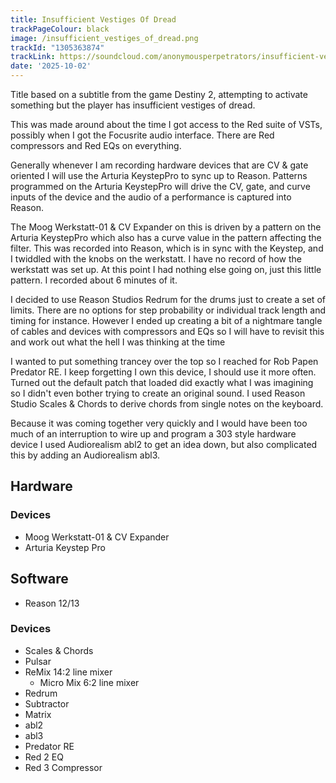 ```yaml
---
title: Insufficient Vestiges Of Dread
trackPageColour: black
image: /insufficient_vestiges_of_dread.png
trackId: "1305363874"
trackLink: https://soundcloud.com/anonymousperpetrators/insufficient-vestiges-of-dread
date: '2025-10-02'
---
```

Title based on a subtitle from the game Destiny 2, attempting to activate something but the player has insufficient vestiges of dread.

This was made around about the time I got access to the Red suite of VSTs, possibly when I got the Focusrite audio interface. There are Red compressors and Red EQs on everything.

Generally whenever I am recording hardware devices that are CV & gate oriented I will use the Arturia KeystepPro to sync up to Reason. Patterns programmed on the Arturia KeystepPro will drive the CV, gate, and curve inputs of the device and the audio of a performance is captured into Reason.

The Moog Werkstatt-01 & CV Expander on this is driven by a pattern on the Arturia KeystepPro which also has a curve value in the pattern affecting the filter. This was recorded into Reason, which is in sync with the Keystep, and I twiddled with the knobs on the werkstatt. I have no record of how the werkstatt was set up. At this point I had nothing else going on, just this little pattern. I recorded about 6 minutes of  it.

I decided to use Reason Studios Redrum for the drums just to create a set of limits. There are no options for step probability or individual track length and timing for instance. However I ended up creating a bit of a nightmare tangle of cables and devices with compressors and EQs so I will have to revisit this and work out what the hell I was thinking at the time

I wanted to put something trancey over the top so I reached for Rob Papen Predator RE. I keep forgetting I own this device, I should use it more often. Turned out the default patch that loaded did exactly what I was imagining so I didn't even bother trying to create an original sound. I used Reason Studio Scales & Chords to derive chords from single notes on the keyboard.

Because it was coming together very quickly and I would have been too much of an interruption to wire up and program a 303 style hardware device I used  Audiorealism abl2 to get an idea down, but also complicated this by adding an Audiorealism abl3.


## Hardware
### Devices
- Moog Werkstatt-01 & CV Expander
- Arturia Keystep Pro
 
## Software
- Reason 12/13

### Devices
- Scales & Chords
- Pulsar
- ReMix 14:2 line mixer
	- Micro Mix 6:2 line mixer
- Redrum
- Subtractor
- Matrix
- abl2
- abl3
- Predator RE
- Red 2 EQ
- Red 3 Compressor